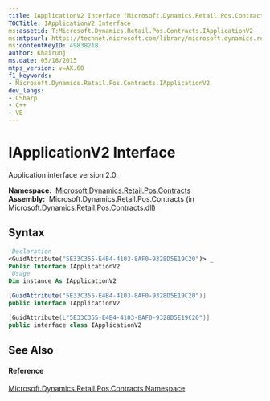 ```yaml
---
title: IApplicationV2 Interface (Microsoft.Dynamics.Retail.Pos.Contracts)
TOCTitle: IApplicationV2 Interface
ms:assetid: T:Microsoft.Dynamics.Retail.Pos.Contracts.IApplicationV2
ms:mtpsurl: https://technet.microsoft.com/library/microsoft.dynamics.retail.pos.contracts.iapplicationv2(v=AX.60)
ms:contentKeyID: 49838218
author: Khairunj
ms.date: 05/18/2015
mtps_version: v=AX.60
f1_keywords:
- Microsoft.Dynamics.Retail.Pos.Contracts.IApplicationV2
dev_langs:
- CSharp
- C++
- VB
---
```


# IApplicationV2 Interface

Application interface version 2.0.

**Namespace:**  [Microsoft.Dynamics.Retail.Pos.Contracts](microsoft-dynamics-retail-pos-contracts-namespace.md)  
**Assembly:**  Microsoft.Dynamics.Retail.Pos.Contracts (in Microsoft.Dynamics.Retail.Pos.Contracts.dll)

## Syntax

``` vb
'Declaration
<GuidAttribute("5E33C355-E4B4-4103-8AF0-9328D5E19C20")> _
Public Interface IApplicationV2
'Usage
Dim instance As IApplicationV2
```

``` csharp
[GuidAttribute("5E33C355-E4B4-4103-8AF0-9328D5E19C20")]
public interface IApplicationV2
```

``` c++
[GuidAttribute(L"5E33C355-E4B4-4103-8AF0-9328D5E19C20")]
public interface class IApplicationV2
```

## See Also

#### Reference

[Microsoft.Dynamics.Retail.Pos.Contracts Namespace](microsoft-dynamics-retail-pos-contracts-namespace.md)

